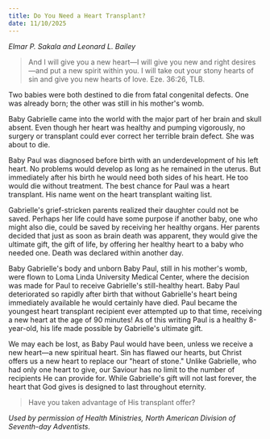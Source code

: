 ```yaml
---
title: Do You Need a Heart Transplant?
date: 11/10/2025
---
```


_Elmar P. Sakala and Leonard L. Bailey_

> <p></p>
> And I will give you a new heart—I will give you new and right desires—and put a new spirit within you. I will take out your stony hearts of sin and give you new hearts of love. Eze. 36:26, TLB.

Two babies were both destined to die from fatal congenital defects. One was already born; the other was still in his mother's womb.

Baby Gabrielle came into the world with the major part of her brain and skull absent. Even though her heart was healthy and pumping vigorously, no surgery or transplant could ever correct her terrible brain defect. She was about to die.

Baby Paul was diagnosed before birth with an underdevelopment of his left heart. No problems would develop as long as he remained in the uterus. But immediately after his birth he would need both sides of his heart. He too would die without treatment. The best chance for Paul was a heart transplant. His name went on the heart transplant waiting list.

Gabrielle's grief-stricken parents realized their daughter could not be saved. Perhaps her life could have some purpose if another baby, one who might also die, could be saved by receiving her healthy organs. Her parents decided that just as soon as brain death was apparent, they would give the ultimate gift, the gift of life, by offering her healthy heart to a baby who needed one. Death was declared within another day.

Baby Gabrielle's body and unborn Baby Paul, still in his mother's womb, were flown to Loma Linda University Medical Center, where the decision was made for Paul to receive Gabrielle's still-healthy heart. Baby Paul deteriorated so rapidly after birth that without Gabrielle's heart being immediately available he would certainly have died. Paul became the youngest heart transplant recipient ever attempted up to that time, receiving a new heart at the age of 90 minutes! As of this writing Paul is a healthy 8-year-old, his life made possible by Gabrielle's ultimate gift.

We may each be lost, as Baby Paul would have been, unless we receive a new heart—a new spiritual heart. Sin has flawed our hearts, but Christ offers us a new heart to replace our "heart of stone." Unlike Gabrielle, who had only one heart to give, our Saviour has no limit to the number of recipients He can provide for. While Gabrielle's gift will not last forever, the heart that God gives is designed to last throughout eternity.

> <callout></callout>
> Have you taken advantage of His transplant offer?

_Used by permission of Health Ministries, North American Division of Seventh-day Adventists._